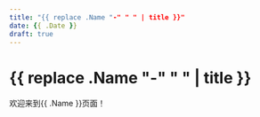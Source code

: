 ```yaml
---
title: "{{ replace .Name "-" " " | title }}"
date: {{ .Date }}
draft: true
---
```


# {{ replace .Name "-" " " | title }}

<!-- 页面内容开始 -->

欢迎来到{{ .Name }}页面！

<!-- 您可以在这里添加更多内容或自定义布局 -->
